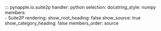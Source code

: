 ::: pynapple.io.suite2p
	handler: python
	selection:
		docstring_style: numpy
		members:	
			- Suite2P
	rendering:
		show_root_heading: false
		show_source: true
		show_category_heading: false
		members_order: source
